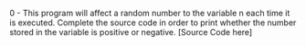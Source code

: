 0 - This program will affect a random number to the variable n each time it is executed. Complete the source code in order to print whether the number stored in the variable is positive or negative. [Source Code here]
